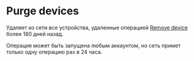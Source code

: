 # Purge devices

Удаляет из сети все устройства, удаленные операцией [Remove device][1] более 180 дней назад.

Операция может быть запущена любым аккаунтом, но сеть примет только одну операцию раз в 24 часа.

[1]: ../list-of-operations/remove-device.md